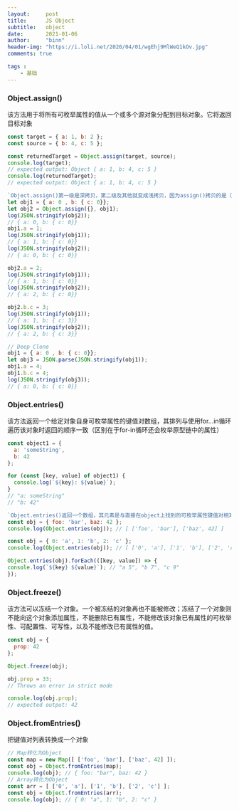 ```yaml
---
layout:     post
title:      JS Object
subtitle:   object
date:       2021-01-06
author:     "binn"
header-img: "https://i.loli.net/2020/04/01/wgEhj9MlWeQ1kOv.jpg"
comments: true

tags :
    - 基础
---
```


### Object.assign()
该方法用于将所有可枚举属性的值从一个或多个源对象分配到目标对象。它将返回目标对象
```javascript
const target = { a: 1, b: 2 };
const source = { b: 4, c: 5 };

const returnedTarget = Object.assign(target, source);
console.log(target);
// expected output: Object { a: 1, b: 4, c: 5 }
console.log(returnedTarget);
// expected output: Object { a: 1, b: 4, c: 5 }

`Object.assign()第一级是深拷贝，第二级及其他就变成浅拷贝，因为assign()拷贝的是（可枚举）属性值`
let obj1 = { a: 0 , b: { c: 0}};
let obj2 = Object.assign({}, obj1);
log(JSON.stringify(obj2));
// { a: 0, b: { c: 0}}
obj1.a = 1;
log(JSON.stringify(obj1));
// { a: 1, b: { c: 0}}
log(JSON.stringify(obj2));
// { a: 0, b: { c: 0}}

obj2.a = 2;
log(JSON.stringify(obj1));
// { a: 1, b: { c: 0}}
log(JSON.stringify(obj2));
// { a: 2, b: { c: 0}}

obj2.b.c = 3;
log(JSON.stringify(obj1));
// { a: 1, b: { c: 3}}
log(JSON.stringify(obj2));
// { a: 2, b: { c: 3}}

// Deep Clone
obj1 = { a: 0 , b: { c: 0}};
let obj3 = JSON.parse(JSON.stringify(obj1));
obj1.a = 4;
obj1.b.c = 4;
log(JSON.stringify(obj3));
// { a: 0, b: { c: 0}}
```
### Object.entries()
该方法返回一个给定对象自身可枚举属性的键值对数组，其排列与使用for...in循环遍历该对象时返回的顺序一致（区别在于for-in循环还会枚举原型链中的属性）
```javascript
const object1 = {
  a: 'someString',
  b: 42
};

for (const [key, value] of object1) {
  console.log(`${key}: ${value}`);
}
// "a: someString"
// "b: 42"

`Object.entries()返回一个数组，其元素是与直接在object上找到的可枚举属性键值对相对应的数组。属性的顺序与通过手动循环对象的属性值所给出的顺序相同`
const obj = { foo: 'bar', baz: 42 };
console.log(Object.entries(obj)); // [ ['foo', 'bar'], ['baz', 42] ]

const obj = { 0: 'a', 1: 'b', 2: 'c' };
console.log(Object.entries(obj)); // [ ['0', 'a'], ['1', 'b'], ['2', 'c'] ]

Object.entries(obj).forEach(([key, value]) => {
console.log(`${key} ${value}`); // "a 5", "b 7", "c 9"
});
```
### Object.freeze()
该方法可以冻结一个对象。一个被冻结的对象再也不能被修改；冻结了一个对象则不能向这个对象添加属性，不能删除已有属性，不能修改该对象已有属性的可枚举性、可配置性、可写性，以及不能修改已有属性的值。
```javascript
const obj = {
  prop: 42
};

Object.freeze(obj);

obj.prop = 33;
// Throws an error in strict mode

console.log(obj.prop);
// expected output: 42
```
### Object.fromEntries()
把键值对列表转换成一个对象
```javascript
// Map转化为Object
const map = new Map([ ['foo', 'bar'], ['baz', 42] ]);
const obj = Object.fromEntries(map);
console.log(obj); // { foo: "bar", baz: 42 }
// Array转化为Object
const arr = [ ['0', 'a'], ['1', 'b'], ['2', 'c'] ];
const obj = Object.fromEntries(arr);
console.log(obj); // { 0: "a", 1: "b", 2: "c" }


```